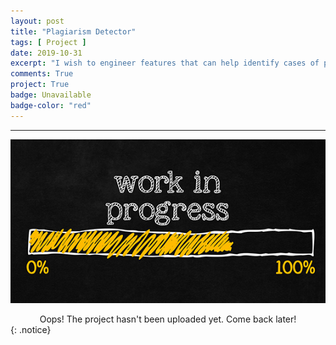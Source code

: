 ```yaml
---
layout: post
title: "Plagiarism Detector"
tags: [ Project ]
date: 2019-10-31
excerpt: "I wish to engineer features that can help identify cases of plagiarism in text and deploy a trained plagiarism detection model using Amazon SageMaker."
comments: True
project: True
badge: Unavailable
badge-color: "red"
---
```


---

![png](/assets/img/wip.jpg)
<center> Oops! The project hasn't been uploaded yet. Come back later! </center>
{: .notice}

